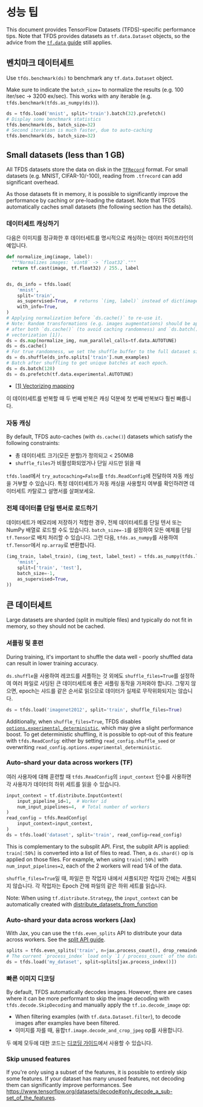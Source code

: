 # 성능 팁

This document provides TensorFlow Datasets (TFDS)-specific performance tips. Note that TFDS provides datasets as `tf.data.Dataset` objects, so the advice from the [`tf.data` guide](https://www.tensorflow.org/guide/data_performance#optimize_performance) still applies.

## 벤치마크 데이터세트

Use `tfds.benchmark(ds)` to benchmark any `tf.data.Dataset` object.

Make sure to indicate the `batch_size=` to normalize the results (e.g. 100 iter/sec -&gt; 3200 ex/sec). This works with any iterable (e.g. `tfds.benchmark(tfds.as_numpy(ds))`).

```python
ds = tfds.load('mnist', split='train').batch(32).prefetch()
# Display some benchmark statistics
tfds.benchmark(ds, batch_size=32)
# Second iteration is much faster, due to auto-caching
tfds.benchmark(ds, batch_size=32)
```

## Small datasets (less than 1 GB)

All TFDS datasets store the data on disk in the [`TFRecord`](https://www.tensorflow.org/tutorials/load_data/tfrecord) format. For small datasets (e.g. MNIST, CIFAR-10/-100), reading from `.tfrecord` can add significant overhead.

As those datasets fit in memory, it is possible to significantly improve the performance by caching or pre-loading the dataset. Note that TFDS automatically caches small datasets (the following section has the details).

### 데이터세트 캐싱하기

다음은 이미지를 정규화한 후 데이터세트를 명시적으로 캐싱하는 데이터 파이프라인의 예입니다.

```python
def normalize_img(image, label):
  """Normalizes images: `uint8` -> `float32`."""
  return tf.cast(image, tf.float32) / 255., label


ds, ds_info = tfds.load(
    'mnist',
    split='train',
    as_supervised=True,  # returns `(img, label)` instead of dict(image=, ...)
    with_info=True,
)
# Applying normalization before `ds.cache()` to re-use it.
# Note: Random transformations (e.g. images augmentations) should be applied
# after both `ds.cache()` (to avoid caching randomness) and `ds.batch()` (for
# vectorization [1]).
ds = ds.map(normalize_img, num_parallel_calls=tf.data.AUTOTUNE)
ds = ds.cache()
# For true randomness, we set the shuffle buffer to the full dataset size.
ds = ds.shuffle(ds_info.splits['train'].num_examples)
# Batch after shuffling to get unique batches at each epoch.
ds = ds.batch(128)
ds = ds.prefetch(tf.data.experimental.AUTOTUNE)
```

- [[1] Vectorizing mapping](https://www.tensorflow.org/guide/data_performance#vectorizing_mapping)

이 데이터세트를 반복할 때 두 번째 반복은 캐싱 덕분에 첫 번째 반복보다 훨씬 빠릅니다.

### 자동 캐싱

By default, TFDS auto-caches (with `ds.cache()`) datasets which satisfy the following constraints:

- 총 데이터세트 크기(모든 분할)가 정의되고 &lt; 250MiB
- `shuffle_files`가 비활성화되었거나 단일 샤드만 읽을 때

`tfds.load`에서 `try_autocaching=False`를 `tfds.ReadConfig`에 전달하여 자동 캐싱을 거부할 수 있습니다. 특정 데이터세트가 자동 캐싱을 사용할지 여부를 확인하려면 데이터세트 카탈로그 설명서를 살펴보세요.

### 전체 데이터를 단일 텐서로 로드하기

데이터세트가 메모리에 저장하기 적합한 경우, 전체 데이터세트를 단일 텐서 또는 NumPy 배열로 로드할 수도 있습니다. `batch_size=-1`를 설정하여 모든 예제를 단일 `tf.Tensor`로 배치 처리할 수 ​​있습니다. 그런 다음, `tfds.as_numpy`를 사용하여 `tf.Tensor`에서 `np.array`로 변환합니다.

```python
(img_train, label_train), (img_test, label_test) = tfds.as_numpy(tfds.load(
    'mnist',
    split=['train', 'test'],
    batch_size=-1,
    as_supervised=True,
))
```

## 큰 데이터세트

Large datasets are sharded (split in multiple files) and typically do not fit in memory, so they should not be cached.

### 셔플링 및 훈련

During training, it's important to shuffle the data well - poorly shuffled data can result in lower training accuracy.

`ds.shuffle`을 사용하여 레코드를 셔플하는 것 외에도 `shuffle_files=True`를 설정하여 여러 파일로 샤딩된 큰 데이터세트에 좋은 셔플링 동작을 가져와야 합니다. 그렇지 않으면, epoch는 샤드를 같은 순서로 읽으므로 데이터가 실제로 무작위화되지는 않습니다.

```python
ds = tfds.load('imagenet2012', split='train', shuffle_files=True)
```

Additionally, when `shuffle_files=True`, TFDS disables [`options.experimental_deterministic`](https://www.tensorflow.org/api_docs/python/tf/data/Options#experimental_deterministic), which may give a slight performance boost. To get deterministic shuffling, it is possible to opt-out of this feature with `tfds.ReadConfig`: either by setting `read_config.shuffle_seed` or overwriting `read_config.options.experimental_deterministic`.

### Auto-shard your data across workers (TF)

여러 사용자에 대해 훈련할 때 `tfds.ReadConfig`의 `input_context` 인수를 사용하면 각 사용자가 데이터의 하위 세트를 읽을 수 있습니다.

```python
input_context = tf.distribute.InputContext(
    input_pipeline_id=1,  # Worker id
    num_input_pipelines=4,  # Total number of workers
)
read_config = tfds.ReadConfig(
    input_context=input_context,
)
ds = tfds.load('dataset', split='train', read_config=read_config)
```

This is complementary to the subsplit API. First, the subplit API is applied: `train[:50%]` is converted into a list of files to read. Then, a `ds.shard()` op is applied on those files. For example, when using `train[:50%]` with `num_input_pipelines=2`, each of the 2 workers will read 1/4 of the data.

`shuffle_files=True`일 때, 파일은 한 작업자 내에서 셔플되지만 작업자 간에는 셔플되지 않습니다. 각 작업자는 Epoch 간에 파일의 같은 하위 세트를 읽습니다.

Note: When using `tf.distribute.Strategy`, the `input_context` can be automatically created with [distribute_datasets_from_function](https://www.tensorflow.org/api_docs/python/tf/distribute/Strategy#distribute_datasets_from_function)

### Auto-shard your data across workers (Jax)

With Jax, you can use the `tfds.even_splits` API to distribute your data across workers. See the [split API guide](https://www.tensorflow.org/datasets/splits).

```python
splits = tfds.even_splits('train', n=jax.process_count(), drop_remainder=True)
# The current `process_index` load only `1 / process_count` of the data.
ds = tfds.load('my_dataset', split=splits[jax.process_index()])
```

### 빠른 이미지 디코딩

By default, TFDS automatically decodes images. However, there are cases where it can be more performant to skip the image decoding with `tfds.decode.SkipDecoding` and manually apply the `tf.io.decode_image` op:

- When filtering examples (with `tf.data.Dataset.filter`), to decode images after examples have been filtered.
- 이미지를 자를 때, 융합`tf.image.decode_and_crop_jpeg` op를 사용합니다.

두 예제 모두에 대한 코드는 [디코딩 가이드](https://www.tensorflow.org/datasets/decode#usage_examples)에서 사용할 수 있습니다.

### Skip unused features

If you're only using a subset of the features, it is possible to entirely skip some features. If your dataset has many unused features, not decoding them can significantly improve performances. See https://www.tensorflow.org/datasets/decode#only_decode_a_sub-set_of_the_features.
